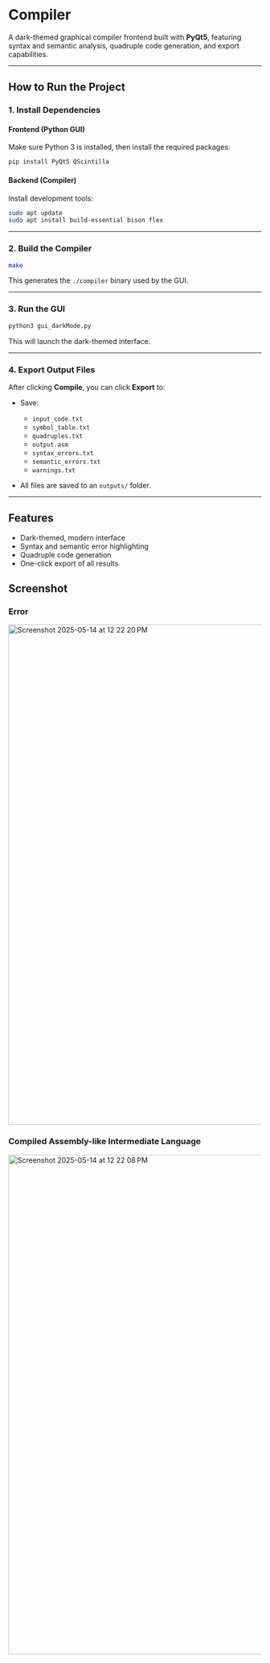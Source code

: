 
# Compiler

A dark-themed graphical compiler frontend built with **PyQt5**, featuring syntax and semantic analysis, quadruple code generation, and export capabilities.

---

## How to Run the Project

### 1. Install Dependencies

#### Frontend (Python GUI)

Make sure Python 3 is installed, then install the required packages:

```bash
pip install PyQt5 QScintilla
```

#### Backend (Compiler)

Install development tools:

```bash
sudo apt update
sudo apt install build-essential bison flex
```

---

### 2. Build the Compiler

```bash
make
```

This generates the `./compiler` binary used by the GUI.

---

### 3. Run the GUI

```bash
python3 gui_darkMode.py
```

This will launch the dark-themed interface.

---

### 4. Export Output Files

After clicking **Compile**, you can click **Export** to:

* Save:

  * `input_code.txt`
  * `symbol_table.txt`
  * `quadruples.txt`
  * `output.asm`
  * `syntax_errors.txt`
  * `semantic_errors.txt`
  * `warnings.txt`

* All files are saved to an `outputs/` folder.

---

## Features

* Dark-themed, modern interface
* Syntax and semantic error highlighting
* Quadruple code generation
* One-click export of all results

## Screenshot 
### Error
<img width="993" alt="Screenshot 2025-05-14 at 12 22 20 PM" src="https://github.com/user-attachments/assets/470da2f6-ae8b-4625-bbca-fe2eec2f5016" />

### Compiled Assembly-like Intermediate Language
<img width="992" alt="Screenshot 2025-05-14 at 12 22 08 PM" src="https://github.com/user-attachments/assets/9528e3a6-a096-4220-b3f3-19b7252c7c4d" />

